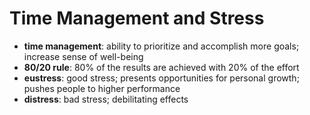 # Time Management and Stress

* **time management**: ability to prioritize and accomplish more goals; increase sense of well-being
* **80/20 rule**: 80% of the results are achieved with 20% of the effort
* **eustress**: good stress; presents opportunities for personal growth; pushes people to higher performance
* **distress**: bad stress; debilitating effects